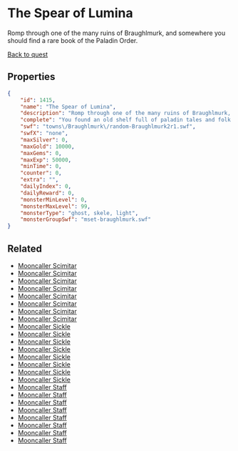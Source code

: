 # The Spear of Lumina

Romp through one of the many ruins of Braughlmurk, and somewhere you should find a rare book of the Paladin Order.

[Back to quest](../quests.md)

## Properties

```json
{
    "id": 1415,
    "name": "The Spear of Lumina",
    "description": "Romp through one of the many ruins of Braughlmurk, and somewhere you should find a rare book of the Paladin Order.",
    "complete": "You found an old shelf full of paladin tales and folk stories.",
    "swf": "towns\/Braughlmurk\/random-Braughlmurk2r1.swf",
    "swfX": "none",
    "maxSilver": 0,
    "maxGold": 10000,
    "maxGems": 0,
    "maxExp": 50000,
    "minTime": 0,
    "counter": 0,
    "extra": "",
    "dailyIndex": 0,
    "dailyReward": 0,
    "monsterMinLevel": 0,
    "monsterMaxLevel": 99,
    "monsterType": "ghost, skele, light",
    "monsterGroupSwf": "mset-braughlmurk.swf"
}
```

## Related

- [Mooncaller Scimitar](../items/17010-mooncaller-scimitar.md)
- [Mooncaller Scimitar](../items/17011-mooncaller-scimitar.md)
- [Mooncaller Scimitar](../items/17012-mooncaller-scimitar.md)
- [Mooncaller Scimitar](../items/17013-mooncaller-scimitar.md)
- [Mooncaller Scimitar](../items/17014-mooncaller-scimitar.md)
- [Mooncaller Scimitar](../items/17015-mooncaller-scimitar.md)
- [Mooncaller Scimitar](../items/17016-mooncaller-scimitar.md)
- [Mooncaller Scimitar](../items/17017-mooncaller-scimitar.md)
- [Mooncaller Sickle](../items/17018-mooncaller-sickle.md)
- [Mooncaller Sickle](../items/17019-mooncaller-sickle.md)
- [Mooncaller Sickle](../items/17020-mooncaller-sickle.md)
- [Mooncaller Sickle](../items/17021-mooncaller-sickle.md)
- [Mooncaller Sickle](../items/17022-mooncaller-sickle.md)
- [Mooncaller Sickle](../items/17023-mooncaller-sickle.md)
- [Mooncaller Sickle](../items/17024-mooncaller-sickle.md)
- [Mooncaller Sickle](../items/17025-mooncaller-sickle.md)
- [Mooncaller Staff](../items/17026-mooncaller-staff.md)
- [Mooncaller Staff](../items/17027-mooncaller-staff.md)
- [Mooncaller Staff](../items/17028-mooncaller-staff.md)
- [Mooncaller Staff](../items/17029-mooncaller-staff.md)
- [Mooncaller Staff](../items/17030-mooncaller-staff.md)
- [Mooncaller Staff](../items/17031-mooncaller-staff.md)
- [Mooncaller Staff](../items/17032-mooncaller-staff.md)
- [Mooncaller Staff](../items/17033-mooncaller-staff.md)

